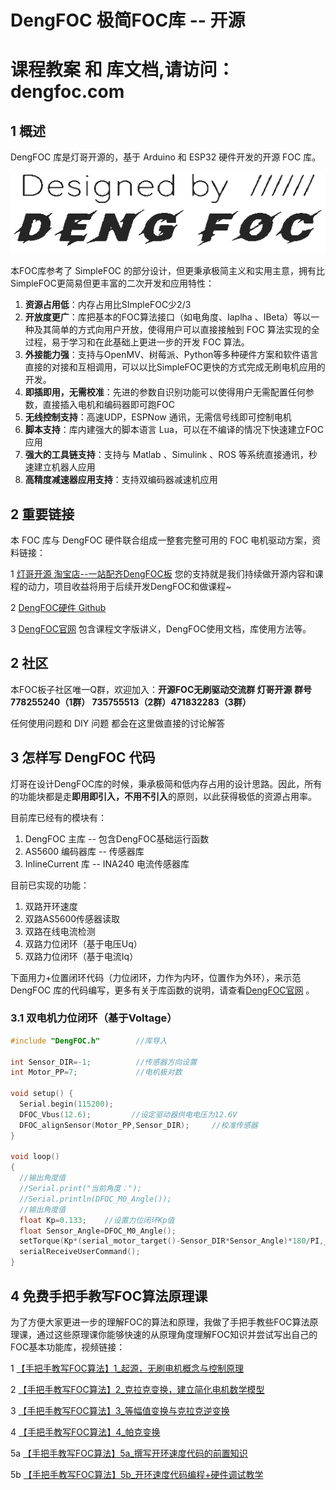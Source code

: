 # DengFOC 极简FOC库 -- 开源


# 课程教案 和 库文档,请访问：dengfoc.com

## 1 概述

DengFOC 库是灯哥开源的，基于 Arduino 和 ESP32 硬件开发的开源 FOC 库。

![mainTitle](pic/mainTitle.png)

本FOC库参考了 SimpleFOC 的部分设计，但更秉承极简主义和实用主意，拥有比SimpleFOC更简易但更丰富的二次开发和应用特性：

1. **资源占用低**：内存占用比SImpleFOC少2/3
2. **开放度更广**：库把基本的FOC算法接口（如电角度、Iaplha 、IBeta）等以一种及其简单的方式向用户开放，使得用户可以直接接触到 FOC 算法实现的全过程，易于学习和在此基础上更进一步的开发 FOC 算法。
3. **外接能力强**：支持与OpenMV、树莓派、Python等多种硬件方案和软件语言直接的对接和互相调用，可以以比SimpleFOC更快的方式完成无刷电机应用的开发。
4. **即插即用，无需校准**：先进的参数自识别功能可以使得用户无需配置任何参数，直接插入电机和编码器即可跑FOC
5. **无线控制支持**：高速UDP，ESPNow 通讯，无需信号线即可控制电机
6. **脚本支持**：库内建强大的脚本语言 Lua，可以在不编译的情况下快速建立FOC应用
7. **强大的工具链支持**：支持与 Matlab 、Simulink 、ROS 等系统直接通讯，秒速建立机器人应用
8. **高精度减速器应用支持**：支持双编码器减速机应用

## 2 重要链接

本 FOC 库与 DengFOC 硬件联合组成一整套完整可用的 FOC 电机驱动方案，资料链接：

1 [灯哥开源 淘宝店--一站配齐DengFOC板](https://shop564514875.taobao.com/) 您的支持就是我们持续做开源内容和课程的动力，项目收益将用于后续开发DengFOC和做课程~

2 [DengFOC硬件 Github](https://github.com/ToanTech/Deng-s-foc-controller)

3 [DengFOC官网](dengfoc.com) 包含课程文字版讲义，DengFOC使用文档，库使用方法等。

## 2 社区

本FOC板子社区唯一Q群，欢迎加入：**开源FOC无刷驱动交流群 灯哥开源 群号 778255240（1群） 735755513（2群）471832283（3群）**

任何使用问题和 DIY 问题 都会在这里做直接的讨论解答

## 3 怎样写 DengFOC 代码

灯哥在设计DengFOC库的时候，秉承极简和低内存占用的设计思路。因此，所有的功能块都是走**即用即引入，不用不引入**的原则，以此获得极低的资源占用率。

目前库已经有的模块有：

1. DengFOC 主库 -- 包含DengFOC基础运行函数
2. AS5600 编码器库  -- 传感器库
3. InlineCurrent 库 -- INA240 电流传感器库

目前已实现的功能：

1. 双路开环速度
2. 双路AS5600传感器读取
3. 双路在线电流检测
4. 双路力位闭环（基于电压Uq）
5. 双路力位闭环（基于电流Iq）

下面用力+位置闭环代码（力位闭环，力作为内环，位置作为外环），来示范 DengFOC 库的代码编写，更多有关于库函数的说明，请查看[DengFOC官网](dengfoc.com) 。

### 3.1 双电机力位闭环（基于Voltage）

```c++
#include "DengFOC.h"        //库导入

int Sensor_DIR=-1;          //传感器方向设置
int Motor_PP=7;             //电机极对数

void setup() {
  Serial.begin(115200);
  DFOC_Vbus(12.6);         //设定驱动器供电电压为12.6V
  DFOC_alignSensor(Motor_PP,Sensor_DIR);     //校准传感器
}

void loop() 
{
  //输出角度值
  //Serial.print("当前角度：");
  //Serial.println(DFOC_M0_Angle());
  //输出角度值
  float Kp=0.133;    //设置力位闭环Kp值
  float Sensor_Angle=DFOC_M0_Angle();
  setTorque(Kp*(serial_motor_target()-Sensor_DIR*Sensor_Angle)*180/PI,_electricalAngle());   //位置闭环
  serialReceiveUserCommand();
}

```

## 4 免费手把手教写FOC算法原理课

为了方便大家更进一步的理解FOC的算法和原理，我做了手把手教些FOC算法原理课，通过这些原理课你能够快速的从原理角度理解FOC知识并尝试写出自己的FOC基本功能库，视频链接：

1 [【手把手教写FOC算法】1_起源，无刷电机概念与控制原理](https://www.bilibili.com/video/BV1dy4y1X7yx)

2 [【手把手教写FOC算法】2_克拉克变换，建立简化电机数学模型](https://www.bilibili.com/video/BV1x84y1V76u/)

3 [【手把手教写FOC算法】3_等幅值变换与克拉克逆变换](https://www.bilibili.com/video/BV13s4y1Z7Tg/)

4 [【手把手教写FOC算法】4_帕克变换](https://www.bilibili.com/video/BV1t24y1u7do/)

5a [【手把手教写FOC算法】5a_撰写开环速度代码的前置知识](https://www.bilibili.com/video/BV1Pc411s7mP/)

5b [【手把手教写FOC算法】5b_开环速度代码编程+硬件调试教学](https://www.bilibili.com/video/BV16X4y167XZ/)
